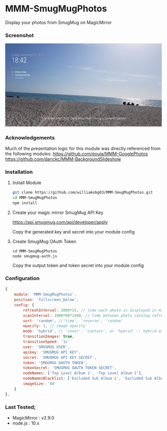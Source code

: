 # MMM-SmugMugPhotos
Display your photos from SmugMug on MagicMirror

### Screenshot
![Example Module Screenshot](https://github.com/williamsbg03/MMM-SmugMugPhotos/blob/master/example.jpg?raw=true)

### Acknowledgements
Much of the presentation logic for this module was directly referenced from the following modules:
https://github.com/eouia/MMM-GooglePhotos
https://github.com/darickc/MMM-BackgroundSlideshow

### Installation

1. Install Module
   ```sh
   git clone https://github.com/williamsbg03/MMM-SmugMugPhotos.git
   cd MMM-SmugMugPhotos
   npm install
   ```

2. Create your magic mirror SmugMug API Key
   
   https://api.smugmug.com/api/developer/apply

   Copy the generated key and secret into your module config

3. Create SmugMug OAuth Token
   ```
   cd MMM-SmugMugPhotos
   node smugmug-auth.js
   ```
   Copy the output token and token secret into your module config

### Configuration
```javascript
{
    module: 'MMM-SmugMugPhotos',
    position: 'fullscreen_below',
    config: {
        refreshInterval: 1000*15, // time each photo is displayed in milliseconds (default 15 seconds)
        scanInterval: 1000*60*1440, // time between photo catalog refreshes (default 24 hours)
        sort: 'random', //'time', 'reverse', 'random'
        opacity: 1, // image opacity
        mode: 'hybrid', // 'cover', 'contain', or 'hybrid' :: hybrid will switch between cover and contain based on image orientation and screen orientation
        transitionImages: true,
        transitionSpeed: '1s'
        user: 'SMUGMUG USER',
        apikey: 'SMUGMUG API KEY',
        secret: 'SMUGMUG API KEY SECRET',
        token: 'SMUGMUG OAUTH TOKEN',
        tokenSecret: 'SMUGMUG OAUTH TOKEN SECRET',
        nodeNames: ['Top Level Album 1', 'Top Level Album 2'],
        nodeNamesBlacklist: ['Excluded Sub Album 1', 'Excluded Sub Album 2'],
        imageSize: 'X4'
    }
},
```

### Last Tested;
- MagicMirror : v2.9.0
- node.js : 10.x